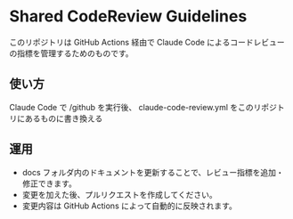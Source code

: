 # Shared CodeReview Guidelines

このリポジトリは GitHub Actions 経由で Claude Code によるコードレビューの指標を管理するためのものです。

## 使い方

Claude Code で /github を実行後、 claude-code-review.yml をこのリポジトリにあるものに書き換える

## 運用

- docs フォルダ内のドキュメントを更新することで、レビュー指標を追加・修正できます。
- 変更を加えた後、プルリクエストを作成してください。
- 変更内容は GitHub Actions によって自動的に反映されます。
